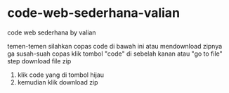 # code-web-sederhana-valian
code web sederhana by valian 


temen-temen silahkan copas code di bawah ini atau mendownload zipnya ga susah-suah copas
klik tombol "code" di sebelah kanan atau "go to file"
step download file zip
1. klik code yang di tombol hijau
2. kemudian klik download zip
